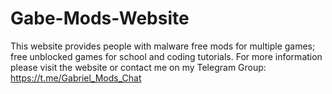 # Gabe-Mods-Website
This website provides people with malware free mods for multiple games; free unblocked games for school and coding tutorials. For more information please visit the website or contact me on my Telegram Group: https://t.me/Gabriel_Mods_Chat
